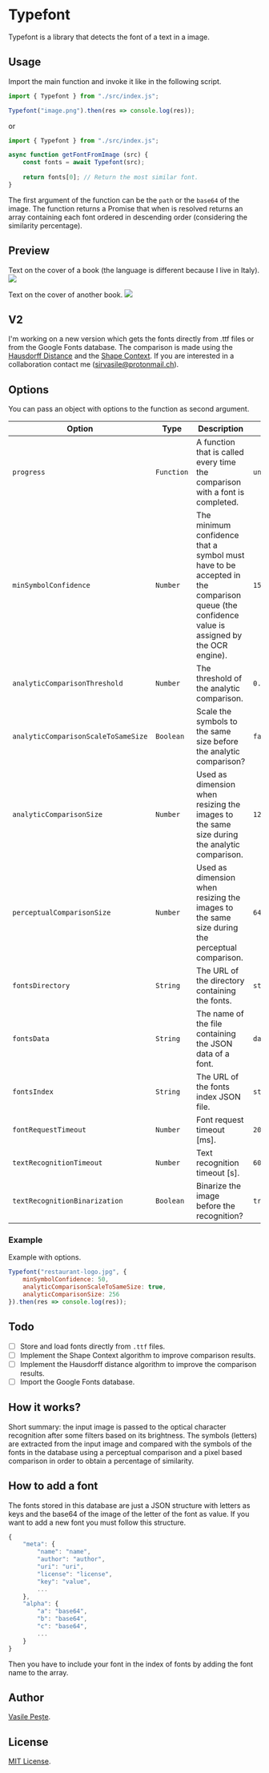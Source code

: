 # Typefont
Typefont is a library that detects the font of a text in a image.

## Usage
Import the main function and invoke it like in the following script.

```javascript
import { Typefont } from "./src/index.js";

Typefont("image.png").then(res => console.log(res));
```
or
```javascript
import { Typefont } from "./src/index.js";

async function getFontFromImage (src) {
    const fonts = await Typefont(src);
    
    return fonts[0]; // Return the most similar font.
}
```

The first argument of the function can be the `path` or the `base64` of the image. The function returns a Promise that when is resolved returns an array containing each font ordered in descending order (considering the similarity percentage).

## Preview
Text on the cover of a book (the language is different because I live in Italy).
![](http://i.imgur.com/1JnyIC3.jpg)

Text on the cover of another book.
![](http://i.imgur.com/smfr0Kn.jpg)

## V2
I'm working on a new version which gets the fonts directly from .ttf files or from the Google Fonts database. The comparison is made 
using the [Hausdorff Distance](https://en.wikipedia.org/wiki/Hausdorff_distance) and the
[Shape Context](https://en.wikipedia.org/wiki/Shape_context). If you are interested in a collaboration contact
me (sirvasile@protonmail.ch).

## Options
You can pass an object with options to the function as second argument.

Option | Type | Description | Default
--- | --- | --- | ---
`progress` | `Function` | A function that is called every time the comparison with a font is completed. | `undefined`
`minSymbolConfidence` | `Number` | The minimum confidence that a symbol must have to be accepted in the comparison queue (the confidence value is assigned by the OCR engine). | `15`
`analyticComparisonThreshold` | `Number` | The threshold of the analytic comparison. | `0.5`
`analyticComparisonScaleToSameSize` | `Boolean` | Scale the symbols to the same size before the analytic comparison? | `false`
`analyticComparisonSize` | `Number` | Used as dimension when resizing the images to the same size during the analytic comparison. | `128`
`perceptualComparisonSize` | `Number` | Used as dimension when resizing the images to the same size during the perceptual comparison. | `64`
`fontsDirectory` | `String` | The URL of the directory containing the fonts. | `storage/fonts/`
`fontsData` | `String` | The name of the file containing the JSON data of a font. | `data.json`
`fontsIndex` | `String` | The URL of the fonts index JSON file. | `storage/index.json`
`fontRequestTimeout` | `Number` | Font request timeout [ms]. | `2000`
`textRecognitionTimeout` | `Number` | Text recognition timeout [s]. | `60`
`textRecognitionBinarization` | `Boolean` | Binarize the image before the recognition? | `true`

### Example
Example with options.
```javascript
Typefont("restaurant-logo.jpg", {
    minSymbolConfidence: 50,
    analyticComparisonScaleToSameSize: true,
    analyticComparisonSize: 256
}).then(res => console.log(res));
```

## Todo
+ [ ] Store and load fonts directly from `.ttf` files.
+ [ ] Implement the Shape Context algorithm to improve comparison results.
+ [ ] Implement the Hausdorff distance algorithm to improve the comparison results.
+ [ ] Import the Google Fonts database.

## How it works?
Short summary: the input image is passed to the optical character recognition after some filters based on its brightness. The symbols (letters) are extracted from the input image and compared with the symbols of the fonts in the database using a perceptual comparison and a pixel based comparison in order to obtain a percentage of similarity.

## How to add a font
The fonts stored in this database are just a JSON structure with letters as keys and the base64 of the image of the letter of the font as value. If you want to add a new font you must follow this structure.
```javascript
{
    "meta": {
        "name": "name",
        "author": "author",
        "uri": "uri",
        "license": "license",
        "key": "value",
        ...
    },
    "alpha": {
        "a": "base64",
        "b": "base64",
        "c": "base64",
        ...
    }
}
```
Then you have to include your font in the index of fonts by adding the font name to the array.

## Author
[Vasile Pește](https://twitter.com/Sirvasile_).

## License
[MIT License](LICENSE).